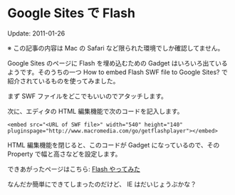 # Google Sites で Flash

Update: 2011-01-26

※ この記事の内容は Mac の Safari など限られた環境でしか確認してません。

Google Sites のページに Flash を埋め込むための Gadget はいろいろ出ているようです。そのうちの一つ How to embed Flash SWF file to Google Sites? で紹介されているものを使ってみました。

まず SWF ファイルをどこでもいいのでアタッチします。

次に、エディタの HTML 編集機能で次のコードを記入します。

```
<embed src="<URL of SWF file>" width="540" height="140" pluginspage="http://www.macromedia.com/go/getflashplayer"></embed>
```

HTML 編集機能を閉じると、このコードが Gadget になっているので、その Property で幅と高さなどを設定します。

できあがったページはこちら: [Flash やってみた](../programming/flashtrial.html)

なんだか簡単にできてしまったのだけど、 IE はだいじょうぶかな？
